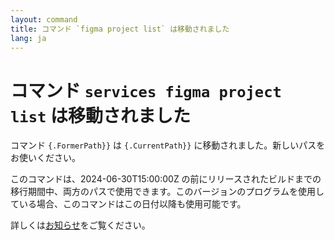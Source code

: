 ```yaml
---
layout: command
title: コマンド `figma project list` は移動されました
lang: ja
---
```


# コマンド `services figma project list` は移動されました

コマンド `{.FormerPath}}` は `{.CurrentPath}}` に移動されました。新しいパスをお使いください。

このコマンドは、2024-06-30T15:00:00Z の前にリリースされたビルドまでの移行期間中、両方のパスで使用できます。このバージョンのプログラムを使用している場合、このコマンドはこの日付以降も使用可能です。

詳しくは[お知らせ](https://github.com/watermint/toolbox/discussions/797)をご覧ください。


